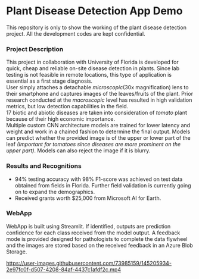 # Plant Disease Detection App Demo
This repository is only to show the working of the plant disease detection project. All the development codes are kept confidential.

### Project Description
This project in collaboration with University of Florida is developed for quick, cheap and reliable on-site disease detection in plants. Since lab testing is not feasible in remote locations, this type of application is essential as a first stage diagnosis.  
User simply attaches a detachable *microscopic*(30x magnification) lens to their smartphone and captures images of the leaves/fruits of the plant. Prior research conducted at the *macroscopic* level has resulted in high validation metrics, but low detection capabilities in the field.  
17 biotic and abiotic diseases are taken into consideration of *tomato* plant because of their high economic importance.  
Multiple custom CNN architecture models are trained for lower latency and weight and work in a chained fashion to determine the final output. Models can predict whether the provided image is of the upper or lower part of the leaf *(Important for tomatoes since diseases are more prominent on the upper part)*. Models can also reject the image if it is blurry.

### Results and Recognitions
* 94% testing accuracy with 98% F1-score was achieved on test data obtained from fields in Florida. Further field validation is currently going on to expand the demographics.
* Received grants worth $25,000 from Microsoft AI for Earth.

### WebApp
WebApp is built using Streamlit. If identified, outputs are prediction confidence for each class received from the model output. A feedback mode is provided designed for pathologists to complete the data flywheel and the images are stored based on the received feedback in an Azure Blob Storage.



https://user-images.githubusercontent.com/73985159/145205934-2e97fc0f-d507-4208-84af-4437c1afdf2c.mp4
